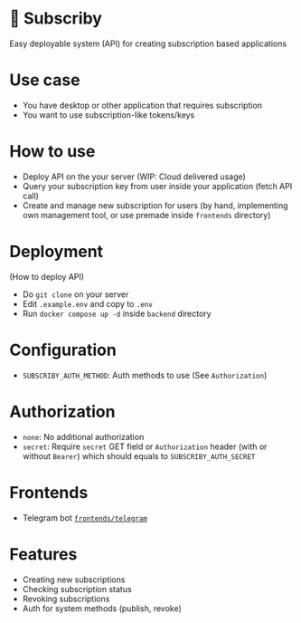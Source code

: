 # 🔐 Subscriby

Easy deployable system (API) for creating subscription based applications

# Use case

- You have desktop or other application that requires subscription
- You want to use subscription-like tokens/keys

# How to use

- Deploy API on the your server (WIP: Cloud delivered usage)
- Query your subscription key from user inside your application (fetch API call)
- Create and manage new subscription for users (by hand, implementing own management tool, or use premade inside `frontends` directory)

# Deployment

(How to deploy API)

- Do `git clone` on your server
- Edit `.example.env` and copy to `.env`
- Run `docker compose up -d` inside `backend` directory

# Configuration

- `SUBSCRIBY_AUTH_METHOD`: Auth methods to use (See `Authorization`)

# Authorization

- `none`: No additional authorization
- `secret`: Require `secret` GET field or `Authorization` header (with or without `Bearer`) which should equals to `SUBSCRIBY_AUTH_SECRET`

# Frontends

- Telegram bot [`frontends/telegram`](frontends/telegram)

# Features

- Creating new subscriptions
- Checking subscription status
- Revoking subscriptions
- Auth for system methods (publish, revoke)
